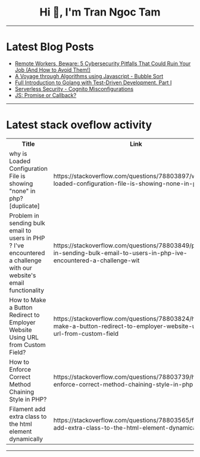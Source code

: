 <h1 align="center">Hi 👋, I'm Tran Ngoc Tam</h1>

---

# Latest Blog Posts 
<!-- BLOG-POST-LIST:START -->
- [Remote Workers, Beware: 5 Cybersecurity Pitfalls That Could Ruin Your Job &lpar;And How to Avoid Them!&rpar;](https://dev.to/verifyvault/remote-workers-beware-5-cybersecurity-pitfalls-that-could-ruin-your-job-and-how-to-avoid-them-550h)
- [A Voyage through Algorithms using Javascript - Bubble Sort](https://dev.to/humblecoder00/a-voyage-through-algorithms-using-javascript-bubble-sort-1enh)
- [Full Introduction to Golang with Test-Driven Development. Part I](https://dev.to/kovalevsky/full-introduction-to-golang-with-test-driven-development-part-i-12ni)
- [Serverless Security - Cognito Misconfigurations](https://dev.to/makit/serverless-security-cognito-misconfigurations-1co0)
- [JS: Promise or Callback?](https://dev.to/dariansdev/js-promise-or-callback-704)
<!-- BLOG-POST-LIST:END -->

---

# Latest stack oveflow activity
<table>
  <tr><th>Title</th><th>Link</th></tr>
  <!-- STACKOVERFLOW:START --><tr><td>why is Loaded Configuration File is showing &quot;none&quot; in php? [duplicate]</td><td>https://stackoverflow.com/questions/78803897/why-is-loaded-configuration-file-is-showing-none-in-php</td></tr><tr><td>Problem in sending bulk email to users in PHP ? I&#39;ve encountered a challenge with our website&#39;s email functionality</td><td>https://stackoverflow.com/questions/78803849/problem-in-sending-bulk-email-to-users-in-php-ive-encountered-a-challenge-wit</td></tr><tr><td>How to Make a Button Redirect to Employer Website Using URL from Custom Field?</td><td>https://stackoverflow.com/questions/78803824/how-to-make-a-button-redirect-to-employer-website-using-url-from-custom-field</td></tr><tr><td>How to Enforce Correct Method Chaining Style in PHP?</td><td>https://stackoverflow.com/questions/78803739/how-to-enforce-correct-method-chaining-style-in-php</td></tr><tr><td>Filament add extra class to the html element dynamically</td><td>https://stackoverflow.com/questions/78803565/filament-add-extra-class-to-the-html-element-dynamically</td></tr><!-- STACKOVERFLOW:END -->
</table>

---


